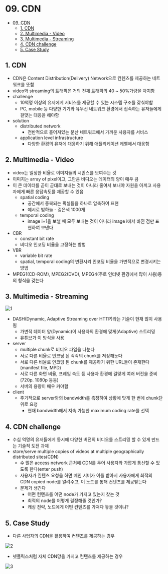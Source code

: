 # 09. CDN

<!--ts-->

- [09. CDN](#09-cdn)
  - [1. CDN](#1-cdn)
  - [2. Multimedia - Video](#2-multimedia---video)
  - [3. Multimedia - Streaming](#3-multimedia---streaming)
  - [4. CDN challenge](#4-cdn-challenge)
  - [5. Case Study](#5-case-study)

<!-- Created by https://github.com/ekalinin/github-markdown-toc -->
<!-- Added by: sungminyou, at: 2022년 7월 13일 수요일 14시 46분 57초 KST -->

<!--te-->

## 1. CDN

- CDN은 Content Distribution(Delivery) Network으로 컨텐츠를 제공하는 네트워크를 뜻함
- video와 streaming의 트래픽은 거의 전체 트래픽의 40 ~ 50%가량을 차지함
- challenge
  - 10억명 이상의 유저에게 서비스를 제공할 수 있는 시스템 구조를 갖춰야함
  - PC, mobile 등 다양한 기기와 유무선 네트워크 환경에서 접속하는 유저들에게 걸맞는 대응을 해야함
- solution
  - distributed network
    - 전반적으로 흩어져있는 분산 네트워크에서 가까운 사용자를 서비스
  - application level infrastructure
    - 다양한 환경의 유저에 대응하기 위해 애플리케이션 레벨에서 대응함

## 2. Multimedia - Video

- video는 일정한 비율로 이미지들의 시퀸스를 보여주는 것
- 이미지는 array of pixel이고, 그만큼 비디오는 데이터의 양이 매우 큼
- 이 큰 데이터를 곧이 곧대로 보내는 것이 아니라 줄여서 보내야 자원을 아끼고 사용자에게 빠른 응답속도를 제공할 수 있음
  - spatial coding
    - 공간에서 중복되는 픽셀들을 하나로 압축하여 표현
    - 예시로 밤하늘 - 검은색 1000개
  - temporal coding
    - image i+1을 보낼 때 모두 보내는 것이 아니라 image i에서 바뀐 점만 표현하여 보낸다
- CBR
  - constant bit rate
  - 비디오 인코딩 비율을 고정하는 방법
- VBR
  - variable bit rate
  - spatial, temporal coding의 변환시켜 인코딩 비율을 가변적으로 변경시키는 방법
- MPEG1(CD-ROM), MPEG2(DVD), MPEG4(주로 인터넷 환경에서 많이 사용)등의 형식을 갖는다

## 3. Multimedia - Streaming

![1](https://user-images.githubusercontent.com/48282185/178659935-ebadee42-1102-4d58-b5f2-3846853d24a3.png)

- DASH(Dynamic, Adaptive Streaming over HTTP)라는 기술이 현재 많이 사용됨
  - 가변적 데이터 양(Dynamic)이 사용자의 환경에 맞게(Adaptive) 스트리밍
  - 유튜브가 이 방식을 사용
- server
  - multiple chunk로 비디오 파일을 나눈다
  - 서로 다른 비율로 인코딩 된 각각의 chunk를 저장해둔다
  - 서로 다른 비율로 인코딩 된 chunk를 제공하기 위한 URL들이 존재한다(manifest file, MPD)
  - 서로 다른 화면 비율, 프레임 속도 등 사용자 환경에 걸맞게 여러 버전을 준비(720p. 1080p 등등)
  - 서버의 용량이 매우 커야함
- client
  - 주기적으로 server와의 bandwidth를 측정하여 상황에 맞게 한 번에 chunk단위로 요청
    - 현재 bandwidth에서 지속 가능한 maximum coding rate를 선택

## 4. CDN challenge

- 수십 억명의 유저들에게 동시에 다양한 버전의 비디오를 스트리밍 할 수 있게 만드는 기술적 도전 과제
- store/serve multiple copies of videos at multiple geographically distributed sites(CDN)
  - 수 많은 access network 근처에 CDN를 두어 사용자와 가깝게 통신할 수 있도록 한다(enter push)
  - 사용자가 컨텐츠 요청을 하면 메인 서버가 이를 받아서 사용자에게 최적의 CDN copied node를 알려주고, 이 노드를 통해 컨텐츠를 제공받는다
  - 문제가 생긴다
    - 어떤 컨텐츠를 어떤 node가 가지고 있는지 찾는 것
    - 최적의 node를 어떻게 결정해줄 것인가?
    - 캐싱 전략, 노드에게 어떤 컨텐츠를 가져다 놓을 것이냐?

## 5. Case Study

- 다른 사업자의 CDN을 활용하여 컨텐츠를 제공하는 경우

![2](https://user-images.githubusercontent.com/48282185/178659928-db94943b-e979-452f-85d8-7fd05295bff8.png)

- 넷플릭스처럼 자체 CDN망을 가지고 컨텐츠를 제공하는 경우

![3](https://user-images.githubusercontent.com/48282185/178659909-2bd3905a-61ae-4c9f-b932-c8f66d897f34.png)
